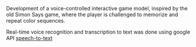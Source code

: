 
Development of a voice-controlled interactive game model,
inspired by the old Simon Says game, where the player is challenged to
memorize and repeat color sequences.

Real-time voice recognition and transcription to text was done using google API [speech-to-text](https://cloud.google.com/speech-to-text)
